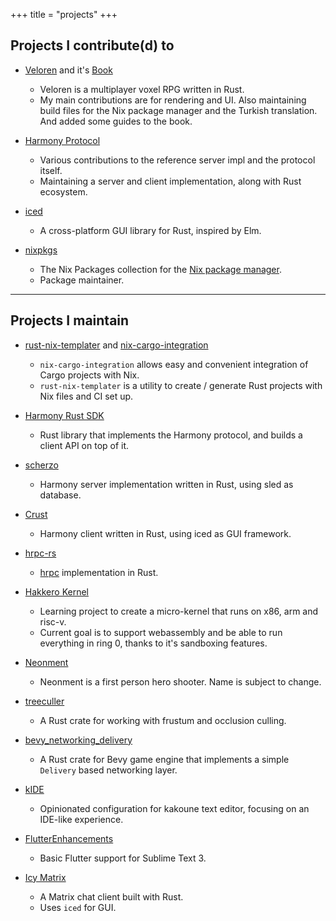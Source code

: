 +++
title = "projects"
+++

## Projects I contribute(d) to

- [Veloren](https://gitlab.com/veloren/veloren) and it's [Book](https://gitlab.com/veloren/book)
  - Veloren is a multiplayer voxel RPG written in Rust.
  - My main contributions are for rendering and UI. Also maintaining build files for the Nix package manager and the Turkish translation. And added some guides to the book.
 
- [Harmony Protocol](https://github.com/harmony-development)
  - Various contributions to the reference server impl and the protocol itself.
  - Maintaining a server and client implementation, along with Rust ecosystem.

- [iced](https://github.com/hecrj/iced)
  - A cross-platform GUI library for Rust, inspired by Elm.

- [nixpkgs](https://github.com/NixOS/nixpkgs)
  - The Nix Packages collection for the [Nix package manager](https://github.com/NixOS/nix).
  - Package maintainer.

----

## Projects I maintain

- [rust-nix-templater](https://github.com/yusdacra/rust-nix-templater) and [nix-cargo-integration](https://github.com/yusdacra/nix-cargo-integration)
  - `nix-cargo-integration` allows easy and convenient integration of Cargo projects with Nix.
  - `rust-nix-templater` is a utility to create / generate Rust projects with Nix files and CI set up.

- [Harmony Rust SDK](https://github.com/harmony-development/harmony_rust_sdk)
  - Rust library that implements the Harmony protocol, and builds a client API on top of it.

- [scherzo](https://github.com/harmony-development/scherzo)
  - Harmony server implementation written in Rust, using sled as database.

- [Crust](https://github.com/harmony-development/crust)
  - Harmony client written in Rust, using iced as GUI framework.

- [hrpc-rs](https://github.com/harmony-development/hrpc-rs)
  - [hrpc](https://github.com/harmony-development/hrpc) implementation in Rust.

- [Hakkero Kernel](https://gitlab.com/hakkero-os/hakkero)
  - Learning project to create a micro-kernel that runs on x86, arm and risc-v.
  - Current goal is to support webassembly and be able to run everything in ring 0, thanks to it's sandboxing features.

- [Neonment](https://gitlab.com/yusdacra/neonment)
  - Neonment is a first person hero shooter. Name is subject to change.

- [treeculler](https://gitlab.com/yusdacra/treeculler)
  - A Rust crate for working with frustum and occlusion culling.

- [bevy_networking_delivery](https://gitlab.com/yusdacra/bevy_prototype_networking_delivery)
  - A Rust crate for Bevy game engine that implements a simple `Delivery` based networking layer.

- [kIDE](https://gitlab.com/yusdacra/kide)
  - Opinionated configuration for kakoune text editor, focusing on an IDE-like experience.

- [FlutterEnhancements](https://github.com/yusdacra/FlutterEnhancements)
  - Basic Flutter support for Sublime Text 3.

- [Icy Matrix](https://gitlab.com/yusdacra/icy_matrix)
  - A Matrix chat client built with Rust.
  - Uses `iced` for GUI.
